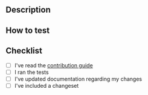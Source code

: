<!-- Thanks for contributing! If your PR is related to an issue, please include the issue number within the description. -->

## Description

<!-- Please describe your changes. -->

## How to test

<!-- Please include the steps to test your changes. -->

## Checklist

<!-- Please check (put an "x" inside the "[ ]") the applicable items. -->

- [ ] I've read the
      [contribution guide](https://github.com/Dschungelabenteuer/vitepress-plugin-theme-override/blob/main/CONTRIBUTING.md)
- [ ] I ran the tests
- [ ] I've updated documentation regarding my changes
- [ ] I've included a changeset
